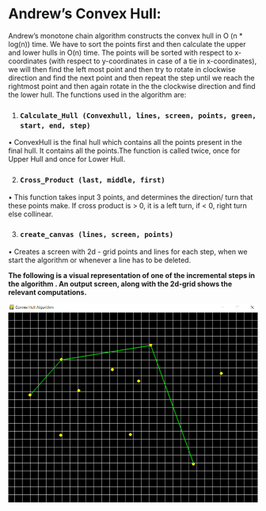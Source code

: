 # Andrew’s Convex Hull:
Andrew’s monotone chain algorithm constructs the convex hull in O (n * log(n)) time. We have to sort the points first and then calculate the upper and lower hulls in O(n) time. The points will be sorted with respect to x-coordinates (with respect to y-coordinates in case of a tie in x-coordinates), we will then find the left most point and then try to rotate in clockwise direction and find the next point and then repeat the step until we reach the rightmost point and then again rotate in the the clockwise direction and find the lower hull. 
The functions used in the algorithm are:
1.	### ` Calculate_Hull (Convexhull, lines, screen, points, green, start, end, step) `

•	ConvexHull is the final hull which contains all the points present in the final hull. It contains all the points.The function is called twice, once for Upper Hull and once for Lower Hull.
 
2.	### ` Cross_Product (last, middle, first) ` 

•	This function takes input 3 points, and determines the direction/ turn that these points make. If cross product is > 0, it is a left turn, if < 0, right turn else collinear.  

3.	### ` create_canvas (lines, screen, points) `

•	Creates a screen with 2d - grid points and lines for each step, when we start the algorithm or whenever a line has to be deleted.


**The following is a visual representation of one of the incremental steps in the algorithm . An output screen, along with the 2d-grid shows the relevant computations.**

![Visualization using Pygame](Implementation.png)

